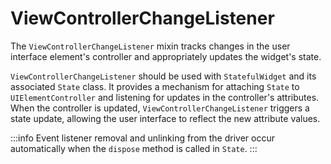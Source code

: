 # ViewControllerChangeListener

The `ViewControllerChangeListener` mixin tracks changes in the user interface element's controller and appropriately updates the widget's state.

`ViewControllerChangeListener` should be used with `StatefulWidget` and its associated `State` class. It provides a mechanism for attaching `State` to `UIElementController` and listening for updates in the controller's attributes. When the controller is updated, `ViewControllerChangeListener` triggers a state update, allowing the user interface to reflect the new attribute values.

:::info
Event listener removal and unlinking from the driver occur automatically when the `dispose` method is called in `State`.
:::
